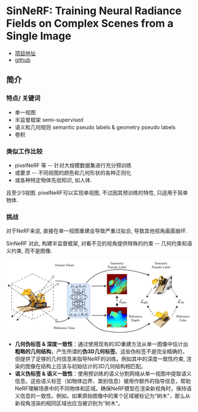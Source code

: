 # SinNeRF: Training Neural Radiance Fields on Complex Scenes from a Single Image

- [项目地址](https://vita-group.github.io/SinNeRF/)  
- [github](https://github.com/VITA-Group/SinNeRF)  

## 简介


### 特点/ 关键词

- 单一视图
- 半监督框架 semi-supervised
- 语义和几何规则 semantic pseudo labels & geometry pseudo labels 
- 卷积

### 类似工作比较

- pixelNeRF 等 -- 针对大规模数据集进行充分预训练
- 或要求 -- 不同视图的颜色和几何形状的各种正则化
- 或各种特定物体先验知识, 如人体.

且至少3视图. pixelNeRF可以实现单视图, 不过因其预训练的特性, 只适用于简单物体. 

### 挑战

对于NeRF来说, 直接在单一视图重建会导致严重过拟合, 导致其他视角画面崩坏. 

SinNeRF 对此, 构建半监督框架, 对看不见的视角提供特殊的约束 -- 几何约束和语义约束, 而不是图像. 

![Alt text](SinNeRF.drawio.01f837d9d69b1db62c00.jpg)

* **几何伪标签 & 深度一致性**：通过使用现有的3D重建方法从单一图像中估计出**粗略的几何结构**，产生所谓的**伪3D几何标签**。这些伪标签不是完全精确的，但提供了足够的几何信息来指导NeRF的训练。例如其中的深度一致性约束, 渲染的图像在结构上应该与初始估计的3D几何结构相匹配。
* **语义伪标签 & 语义一致性**：使用预训练的语义分割网络从单一视图中提取语义信息。这些语义标签（如物体边界、类别信息）被用作额外的指导信息，帮助NeRF理解场景中的不同物体和区域。确保NeRF模型在渲染新视角时，保持语义信息的一致性。例如，如果原始图像中的某个区域被标记为“树木”，那么从新视角渲染的相同区域也应当被识别为“树木”。




